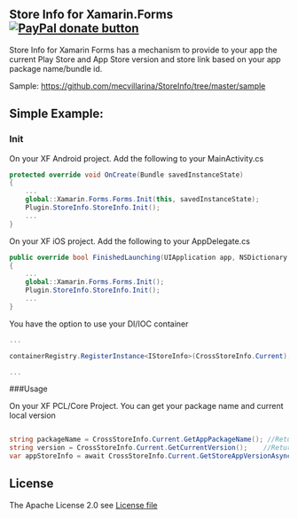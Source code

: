 ##  Store Info for Xamarin.Forms [![PayPal donate button](https://www.paypalobjects.com/en_US/i/btn/btn_donateCC_LG.gif)](https://www.paypal.com/cgi-bin/webscr?cmd=_s-xclick&hosted_button_id=4KHTXCBWYXTNG "Donate to this project using Paypal")

Store Info for Xamarin Forms has a mechanism to provide to your app the current Play Store and App Store version and store link based on your app package name/bundle id. 

Sample: https://github.com/mecvillarina/StoreInfo/tree/master/sample

## Simple Example:

### Init

On your XF Android project. Add the following to your MainActivity.cs

```C#
protected override void OnCreate(Bundle savedInstanceState)
{
    ...
    global::Xamarin.Forms.Forms.Init(this, savedInstanceState);
    Plugin.StoreInfo.StoreInfo.Init();
    ...
}
```

On your XF iOS project. Add the following to your AppDelegate.cs

```C#
public override bool FinishedLaunching(UIApplication app, NSDictionary options)
{
    ...
    global::Xamarin.Forms.Forms.Init();
    Plugin.StoreInfo.StoreInfo.Init();
    ...
}
```

You have the option to use your DI/IOC container

```C#
...

containerRegistry.RegisterInstance<IStoreInfo>(CrossStoreInfo.Current);

...
```

###Usage

On your XF PCL/Core Project. You can get your package name and current local version

```C#

string packageName = CrossStoreInfo.Current.GetAppPackageName(); //Return package name / bundle id
string version = CrossStoreInfo.Current.GetCurrentVersion();    //Return manifest version
var appStoreInfo = await CrossStoreInfo.Current.GetStoreAppVersionAsync();  //Return store app version and link

```

## License
The Apache License 2.0 see [License file](LICENSE)
